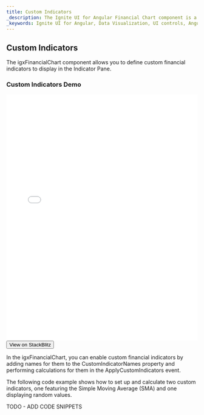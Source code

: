 ```yaml
---
title: Custom Indicators
_description: The Ignite UI for Angular Financial Chart component is a touch-enabled, highly performant, lightweight charting control that makes visualizing financial data a breeze.
_keywords: Ignite UI for Angular, Data Visualization, UI controls, Angular widgets, web widgets, UI widgets, Angular, Native Angular Components Suite, Native Angular Controls, Native Angular Components Library, Angular Chart component, Angular Financial Chart component, Angular Chart controls, Angular Financial Chart controls, Data Visualization
---
```

## Custom Indicators 

The igxFinancialChart component allows you to define custom financial indicators to display in the Indicator Pane.

<div class="divider"></div>

### Custom Indicators Demo

<div class="sample-container" style="height: 650px">
    <iframe id="financial-chart-custom-indicators-iframe" src='{environment:demosBaseUrl}/financial-chart-custom-indicators' width="100%" height="100%" seamless frameBorder="0" onload="onSampleIframeContentLoaded(this);"></iframe>
</div>
<div>
    <button data-localize="stackblitz" class="stackblitz-btn"   data-iframe-id="financial-chart-custom-indicators-iframe" data-demos-base-url="{environment:demosBaseUrl}">View on StackBlitz
    </button>
</div>

<div class="divider--half"></div>

In the igxFinancialChart, you can enable custom financial indicators by adding names for them to the CustomIndicatorNames property and performing calculations for them in the ApplyCustomIndicators event.

The following code example shows how to set up and calculate two custom indicators, one featuring the Simple Moving Average (SMA) and one displaying random values.

TODO - ADD CODE SNIPPETS